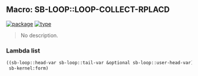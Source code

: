 ## Macro: SB-LOOP::LOOP-COLLECT-RPLACD
[![package](https://img.shields.io/badge/Package-SB--LOOP-5f9ea0.svg?style=social&colorA=999999)](../) [![type](https://img.shields.io/badge/Type-Macro-5f9ea0.svg?style=social&colorA=999999)](../#macro) 

> No description.

### Lambda list
```cl
((sb-loop::head-var sb-loop::tail-var &optional sb-loop::user-head-var)
 sb-kernel:form)
```
